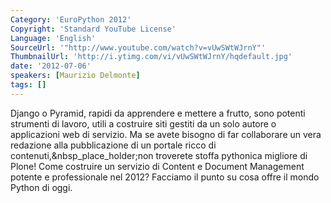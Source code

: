 ```yaml
---
Category: 'EuroPython 2012'
Copyright: 'Standard YouTube License'
Language: 'English'
SourceUrl: '"http://www.youtube.com/watch?v=vUwSWtWJrnY"'
ThumbnailUrl: 'http://i.ytimg.com/vi/vUwSWtWJrnY/hqdefault.jpg'
date: '2012-07-06'
speakers: [Maurizio Delmonte]
tags: []
---
```

Django o Pyramid, rapidi da apprendere e mettere a frutto, sono potenti
strumenti di lavoro, utili a costruire siti gestiti da un solo autore o
applicazioni web di servizio. Ma se avete bisogno di far collaborare un vera
redazione alla pubblicazione di un portale ricco di
contenuti,&nbsp_place_holder;non troverete stoffa pythonica migliore di Plone!
Come costruire un servizio di Content e Document Management potente e
professionale nel 2012? Facciamo il punto su cosa offre il mondo Python di
oggi.

